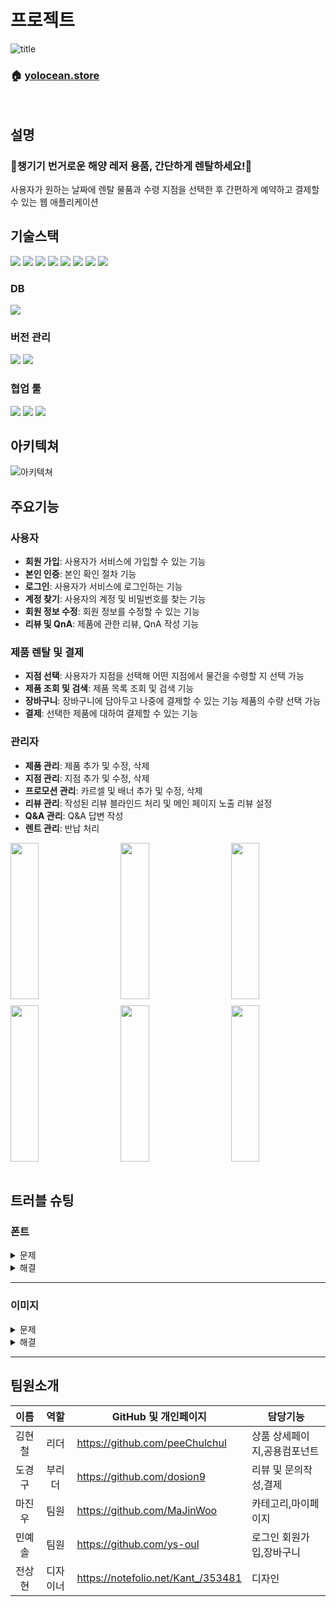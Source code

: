 # 프로젝트

![title](https://github.com/nbc-react-3rd-final-project-a5/yolocean/assets/146798554/e9a044fa-ec2c-4c27-a9fc-e366664ce323)

### 🏠 [yolocean.store](https://yolocean.store/)

</br>

## 설명

### 🌊챙기기 번거로운 해양 레저 용품, 간단하게 렌탈하세요!🌊

사용자가 원하는 날짜에 렌탈 물품과 수령 지점을 선택한 후 간편하게 예약하고 결제할 수 있는 웹 애플리케이션
</br>

## 기술스택

<img src="https://img.shields.io/badge/HTML5-E34F26?style=for-the-badge&logo=html5&logoColor=white"> <img src="https://img.shields.io/badge/CSS3-1572B6?style=for-the-badge&logo=css3&logoColor=white"> <img src="https://img.shields.io/badge/typescript-3178C6?style=for-the-badge&logo=typescript&logoColor=white"> <img src="https://img.shields.io/badge/zustand-593D88?style=for-the-badge&logo=zustand&logoColor=white"> <img src="https://img.shields.io/badge/reactquery-FF4151?style=for-the-badge&logo=reactquery&logoColor=white"> <img  src="https://img.shields.io/badge/React-61DAFB?style=for-the-badge&logo=react&logoColor=white"> <img src="https://img.shields.io/badge/nextjs-000000?style=for-the-badge&logo=nextdotjs&logoColor=white"> <img src="https://img.shields.io/badge/tailwindcss-06B6D4?style=for-the-badge&logo=tailwindcss&logoColor=white">

### DB

<img src="https://img.shields.io/badge/supabase-3FCF8E?style=for-the-badge&logo=supabase&logoColor=black">

### 버전 관리

<img src="https://img.shields.io/badge/GIT-E44C30?style=for-the-badge&logo=git&logoColor=white"> <img src="https://img.shields.io/badge/GitHub-100000?style=for-the-badge&logo=github&logoColor=white">

### 협업 툴

<img src="https://img.shields.io/badge/Figma-F24E1E?style=for-the-badge&logo=figma&logoColor=white"> <img src="https://img.shields.io/badge/Slack-4A154B?style=for-the-badge&logo=slack&logoColor=white"> <img src="https://img.shields.io/badge/notion-000000?style=for-the-badge&logo=notion&logoColor=white">
</br>

## 아키텍쳐

![아키텍쳐](https://github.com/nbc-react-3rd-final-project-a5/yolocean/assets/146798554/2a45e05b-8ba7-4836-81b7-c62159928404)
</br>

## 주요기능

### 사용자

- **회원 가입**: 사용자가 서비스에 가입할 수 있는 기능
- **본인 인증**: 본인 확인 절차 기능
- **로그인**: 사용자가 서비스에 로그인하는 기능
- **계정 찾기**: 사용자의 계정 및 비밀번호를 찾는 기능
- **회원 정보 수정**: 회원 정보를 수정할 수 있는 기능
- **리뷰 및 QnA**: 제품에 관한 리뷰, QnA 작성 기능

### 제품 렌탈 및 결제

- **지점 선택**: 사용자가 지점을 선택해 어떤 지점에서 물건을 수령할 지 선택 가능
- **제품 조회 및 검색**: 제품 목록 조회 및 검색 기능
- **장바구니**: 장바구니에 담아두고 나중에 결제할 수 있는 기능 제품의 수량 선택 가능
- **결제**: 선택한 제품에 대하여 결제할 수 있는 기능

### 관리자

- **제품 관리**: 제품 추가 및 수정, 삭제
- **지점 관리**: 지점 추가 및 수정, 삭제
- **프로모션 관리**: 카르셀 및 배너 추가 및 수정, 삭제
- **리뷰 관리**: 작성된 리뷰 블라인드 처리 및 메인 페이지 노출 리뷰 설정
- **Q&A 관리**: Q&A 답변 작성
- **렌트 관리**: 반납 처리

<div style="display: flex; justify-content: space-between; margin:10px 0px; ">
  <img src="https://github.com/nbc-react-3rd-final-project-a5/yolocean/assets/144536397/91410ebe-360c-4881-96f9-6f8f2eb5b582" width="30%" height="250px" /> <img src="https://github.com/nbc-react-3rd-final-project-a5/yolocean/assets/144536397/4801e454-34ec-41c4-95e8-7718b54133b5" width="30%" height="250px"/> <img src="https://github.com/nbc-react-3rd-final-project-a5/yolocean/assets/144536397/93156772-71b6-4c7a-bbe9-2cfa7a8d0d17" width="30%" height="250px"/>
</div>
<div style="display: flex; justify-content: space-between;">
<img src=https://github.com/nbc-react-3rd-final-project-a5/yolocean/assets/144536397/d7665974-2770-4c76-b855-775c2400b0e1 width=30% height="250px"/> <img src=https://github.com/nbc-react-3rd-final-project-a5/yolocean/assets/144536397/63a5f1dd-0a2f-4ad8-8033-0644457e2e8c width=30% height="250px"/> <img src=https://github.com/nbc-react-3rd-final-project-a5/yolocean/assets/144536397/bb581fd7-ab3e-433a-af2d-cfbeee2e854f width=30% height="250px"/>
</div>
</br>


## 트러블 슈팅

### 폰트

<details><summary>문제
</summary>
<br/>
영어와 한글 폰트를 구분하여 사용하고 있으며 최적화를 위해 next/font/google과 next/font/local을 사용했습니다.
그러나 한글로 사용하는 웹 폰트 파일의 크기가 약 2MB로 인해 FOUT(Flash of Unstyled Text) 현상이 발생했습니다.
<br/>
</details>

<details><summary>해결
</summary>
<br/>
폰트 용량 최적화를 위해 국가 표준 한글과 한글 자음 및 모음을 적용한 커스텀 서브셋을 적용시킨 폰트 파일을 생성하여 폰트 용량을 1/4로 줄였습니다.
<br/>
</details>

---

### 이미지

<details><summary>문제
</summary>
<br/>
이미지 용량이 너무 커서 이미지다운로드까지 상품설명이 표지되지 않는 문제가 발생하였습니다.
<br/>
</details>

<details><summary>해결
</summary>
<br/>
Next.js에서 제공하는 placeholder를 활용하여 이미지가 로딩되는 동안 블러 처리를 하여 사용자에게 이미지를 제공하기위한 로딩이 발생중이라는 것을 알려줄 수 있게 되었습니다.
<br/>
</details>

---

## 팀원소개

|  이름  |   역할   | GitHub 및 개인페이지               | 담당기능 |
| :----: | :------: | ---------------------------------- | ------ |
| 김현철 |   리더   | https://github.com/peeChulchul     | 상품 상세페이지,공용컴포넌트 |
| 도경구 |  부리더  | https://github.com/dosion9         |  리뷰 및 문의작성,결제  |
| 마진우 |   팀원   | https://github.com/MaJinWoo        |  카테고리,마이페이지 |
| 민예솔 |   팀원   | https://github.com/ys-oul          | 로그인 회원가입,장바구니  |
| 전상현 | 디자이너 | https://notefolio.net/Kant_/353481 | 디자인    |
